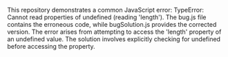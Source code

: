 This repository demonstrates a common JavaScript error: TypeError: Cannot read properties of undefined (reading 'length'). The bug.js file contains the erroneous code, while bugSolution.js provides the corrected version.  The error arises from attempting to access the 'length' property of an undefined value. The solution involves explicitly checking for undefined before accessing the property.